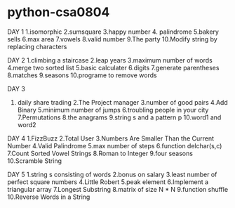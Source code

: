 # python-csa0804
DAY 1
1.isomorphic
2.sumsquare
3.happy number
4. palindrome
5.bakery sells
6.max area
7.vowels
8.valid number
9.The party
10.Modify string by replacing characters 

DAY 2
1.climbing a staircase
2.leap years
3.maximum number of words
4.merge two sorted list
5.basic calculater
6.digits
7.generate parentheses
8.matches
9.seasons
10.programe to remove words

DAY 3
1. daily share trading
2.The Project manager
3.number of good pairs
4.Add Binary
5.minimum number of jumps
6.troubling people in your city
7.Permutations
8.the anagrams
9.string s and a pattern p
10.word1 and word2

DAY 4
1.FizzBuzz
2.Total User
3.Numbers Are Smaller Than the Current Number
4.Valid Palindrome
5.max number of steps
6.function delchar(s,c)
7.Count Sorted Vowel Strings
8.Roman to Integer
9.four seasons
10.Scramble String

DAY 5
1.string s consisting of words
2.bonus on salary
3.least number of perfect square numbers
4.Little Robert
5.peak element
6.Implement a triangular array
7.Longest Substring
8.matrix of size N * N
9.function shuffle
10.Reverse Words in a String
